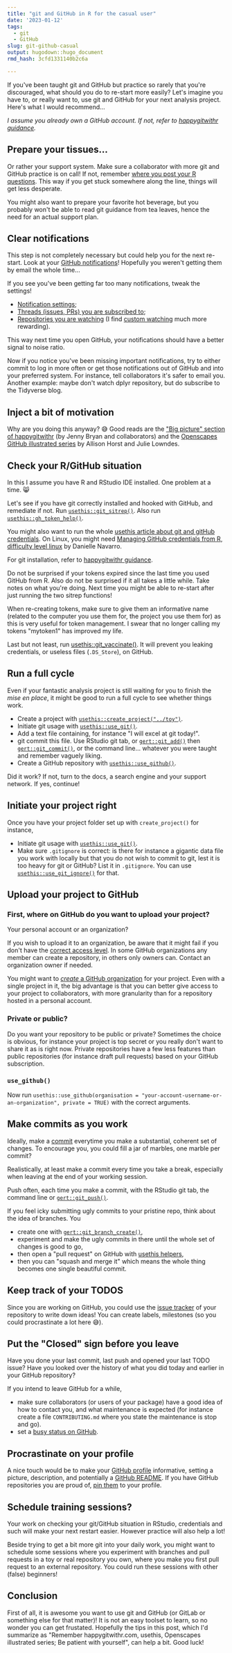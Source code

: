 ```yaml
---
title: "git and GitHub in R for the casual user"
date: '2023-01-12'
tags:
  - git
  - GitHub
slug: git-github-casual
output: hugodown::hugo_document
rmd_hash: 3cfd1331140b2c6a

---
```


If you've been taught git and GitHub but practice so rarely that you're discouraged, what should you do to re-start more easily? Let's imagine you have to, or really want to, use git and GitHub for your next analysis project. Here's what I would recommend...

*I assume you already own a GitHub account. If not, refer to [happygitwithr guidance](https://happygitwithr.com/github-acct.html).*

## Prepare your tissues...

Or rather your support system. Make sure a collaborator with more git and GitHub practice is on call! If not, remember [where you post your R questions](/2018/07/22/wheretogethelp/). This way if you get stuck somewhere along the line, things will get less desperate.

You might also want to prepare your favorite hot beverage, but you probably won't be able to read git guidance from tea leaves, hence the need for an actual support plan.

## Clear notifications

This step is not completely necessary but could help you for the next re-start. Look at your [GitHub notifications](https://github.com/notifications)! Hopefully you weren't getting them by email the whole time...

If you see you've been getting far too many notifications, tweak the settings!

-   [Notification settings](https://github.com/settings/notifications);
-   [Threads (issues, PRs) you are subscribed to](https://github.com/notifications/subscriptions);
-   [Repositories you are watching](https://github.com/watching) (I find [custom watching](https://docs.github.com/en/account-and-profile/managing-subscriptions-and-notifications-on-github/setting-up-notifications/configuring-notifications#configuring-your-watch-settings-for-an-individual-repository) much more rewarding).

This way next time you open GitHub, your notifications should have a better signal to noise ratio.

Now if you notice you've been missing important notifications, try to either commit to log in more often or get those notifications out of GitHub and into your preferred system. For instance, tell collaborators it's safer to email you. Another example: maybe don't watch dplyr repository, but do subscribe to the Tidyverse blog.

## Inject a bit of motivation

Why are you doing this anyway? :sweat_smile: Good reads are the ["Big picture" section of happygitwithr](https://happygitwithr.com/big-picture.html) (by Jenny Bryan and collaborators) and the [Openscapes GitHub illustrated series](https://www.openscapes.org/blog/2022/05/27/github-illustrated-series/) by Allison Horst and Julie Lowndes.

## Check your R/GitHub situation

In this I assume you have R and RStudio IDE installed. One problem at a time. :smile_cat:

Let's see if you have git correctly installed and hooked with GitHub, and remediate if not. Run [`usethis::git_sitrep()`](https://usethis.r-lib.org/reference/git_sitrep.html). Also run [`usethis::gh_token_help()`](https://usethis.r-lib.org/reference/github-token.html).

You might also want to run the whole [usethis article about git and gitHub credentials](https://usethis.r-lib.org/articles/git-credentials.html). On Linux, you might need [Managing GitHub credentials from R, difficulty level linux](https://blog.djnavarro.net/posts/2021-08-08_git-credential-helpers/) by Danielle Navarro.

For git installation, refer to [happygitwithr guidance](https://happygitwithr.com/install-git.html).

Do not be surprised if your tokens expired since the last time you used GitHub from R. Also do not be surprised if it all takes a little while. Take notes on what you're doing. Next time you might be able to re-start after just running the two sitrep functions!

When re-creating tokens, make sure to give them an informative name (related to the computer you use them for, the project you use them for) as this is very useful for token management. I swear that no longer calling my tokens "mytoken1" has improved my life.

Last but not least, run [usethis::git_vaccinate()](https://usethis.r-lib.org/reference/git_vaccinate.html). It will prevent you leaking credentials, or useless files (`.DS_Store`), on GitHub.

## Run a full cycle

Even if your fantastic analysis project is still waiting for you to finish the *mise en place*, it might be good to run a full cycle to see whether things work.

-   Create a project with [`usethis::create_project("../toy")`](https://usethis.r-lib.org/reference/create_package.html).
-   Initiate git usage with [`usethis::use_git()`](https://usethis.r-lib.org/reference/use_git.html).
-   Add a text file containing, for instance "I will excel at git today!".
-   git commit this file. Use RStudio git tab, or [`gert::git_add()`](https://docs.ropensci.org/gert/reference/git_commit.html) then [`gert::git_commit()`](https://docs.ropensci.org/gert/reference/git_commit.html), or the command line... whatever you were taught and remember vaguely liking.
-   Create a GitHub repository with [`usethis::use_github()`](https://usethis.r-lib.org/reference/use_github.html).

Did it work? If not, turn to the docs, a search engine and your support network. If yes, continue!

## Initiate your project right

Once you have your project folder set up with `create_project()` for instance,

-   Initiate git usage with [`usethis::use_git()`](https://usethis.r-lib.org/reference/use_git.html).
-   Make sure `.gitignore` is correct: is there for instance a gigantic data file you work with locally but that you do not wish to commit to git, lest it is too heavy for git or GitHub? List it in `.gitignore`. You can use [`usethis::use_git_ignore()`](https://usethis.r-lib.org/reference/use_git_ignore.html) for that.

## Upload your project to GitHub

### First, where on GitHub do you want to upload your project?

Your personal account or an organization?

If you wish to upload it to an organization, be aware that it might fail if you don't have the [correct access level](https://docs.github.com/en/organizations/managing-peoples-access-to-your-organization-with-roles/roles-in-an-organization). In some GitHub organizations any member can create a repository, in others only owners can. Contact an organization owner if needed.

You might want to [*create* a GitHub organization](https://docs.github.com/en/organizations/collaborating-with-groups-in-organizations/creating-a-new-organization-from-scratch) for your project. Even with a single project in it, the big advantage is that you can better give access to your project to collaborators, with more granularity than for a repository hosted in a personal account.

### Private or public?

Do you want your repository to be public or private? Sometimes the choice is obvious, for instance your project is top secret or you really don't want to share it as is right now. Private repositories have a few less features than public repositories (for instance draft pull requests) based on your GitHub subscription.

### `use_github()`

Now run `usethis::use_github(organisation = "your-account-username-or-an-organization", private = TRUE)` with the correct arguments.

## Make commits as you work

Ideally, make a [commit](https://happygitwithr.com/git-basics.html#commits-diffs-and-tags) everytime you make a substantial, coherent set of changes. To encourage you, you could fill a jar of marbles, one marble per commit?

Realistically, at least make a commit every time you take a break, especially when leaving at the end of your working session.

Push often, each time you make a commit, with the RStudio git tab, the command line or [`gert::git_push()`](https://docs.ropensci.org/gert/reference/git_fetch.html).

If you feel icky submitting ugly commits to your pristine repo, think about the idea of branches. You

-   create one with [`gert::git_branch_create()`](https://docs.ropensci.org/gert/reference/git_branch.html),
-   experiment and make the ugly commits in there until the whole set of changes is good to go,
-   then open a "pull request" on GitHub with [usethis helpers](https://usethis.r-lib.org/articles/pr-functions.html),
-   then you can "squash and merge it" which means the whole thing becomes one single beautiful commit.

## Keep track of your TODOS

Since you are working on GitHub, you could use the [issue tracker](https://docs.github.com/en/issues) of your repository to write down ideas! You can create labels, milestones (so you could procrastinate a lot here :sweat_smile:).

## Put the "Closed" sign before you leave

Have you done your last commit, last push and opened your last TODO issue? Have you looked over the history of what you did today and earlier in your GitHub repository?

If you intend to leave GitHub for a while,

-   make sure collaborators (or users of your package) have a good idea of how to contact you, and what maintenance is expected (for instance create a file `CONTRIBUTING.md` where you state the maintenance is stop and go).
-   set a [busy status on GitHub](https://docs.github.com/en/account-and-profile/setting-up-and-managing-your-github-profile/customizing-your-profile/personalizing-your-profile#setting-a-status).

## Procrastinate on your profile

A nice touch would be to make your [GitHub profile](https://docs.github.com/en/account-and-profile/setting-up-and-managing-your-github-profile/customizing-your-profile/about-your-profile) informative, setting a picture, description, and potentially a [GitHub README](https://docs.github.com/en/account-and-profile/setting-up-and-managing-your-github-profile/customizing-your-profile/managing-your-profile-readme). If you have GitHub repositories you are proud of, [pin them](https://docs.github.com/en/account-and-profile/setting-up-and-managing-your-github-profile/customizing-your-profile/pinning-items-to-your-profile) to your profile.

## Schedule training sessions?

Your work on checking your git/GitHub situation in RStudio, credentials and such will make your next restart easier. However practice will also help a lot!

Beside trying to get a bit more git into your daily work, you might want to schedule some sessions where you experiment with branches and pull requests in a toy or real repository you own, where you make you first pull request to an external repository. You could run these sessions with other (false) beginners!

## Conclusion

First of all, it is awesome you want to use git and GitHub (or GitLab or something else for that matter)! It is not an easy toolset to learn, so no wonder you can get frustated. Hopefully the tips in this post, which I'd summarize as "Remember happygitwithr.com, usethis, Openscapes illustrated series; Be patient with yourself", can help a bit. Good luck!

